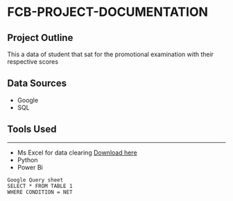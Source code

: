 # FCB-PROJECT-DOCUMENTATION

## Project Outline
This a data of student that sat for the promotional examination with their respective scores

## Data Sources
- Google
- SQL

## Tools Used 
---
- Ms Excel for data clearing [Download here](www.google.com)
- Python
- Power Bi

~~~
Google Query sheet
SELECT * FROM TABLE 1
WHERE CONDITION = NET
~~~
